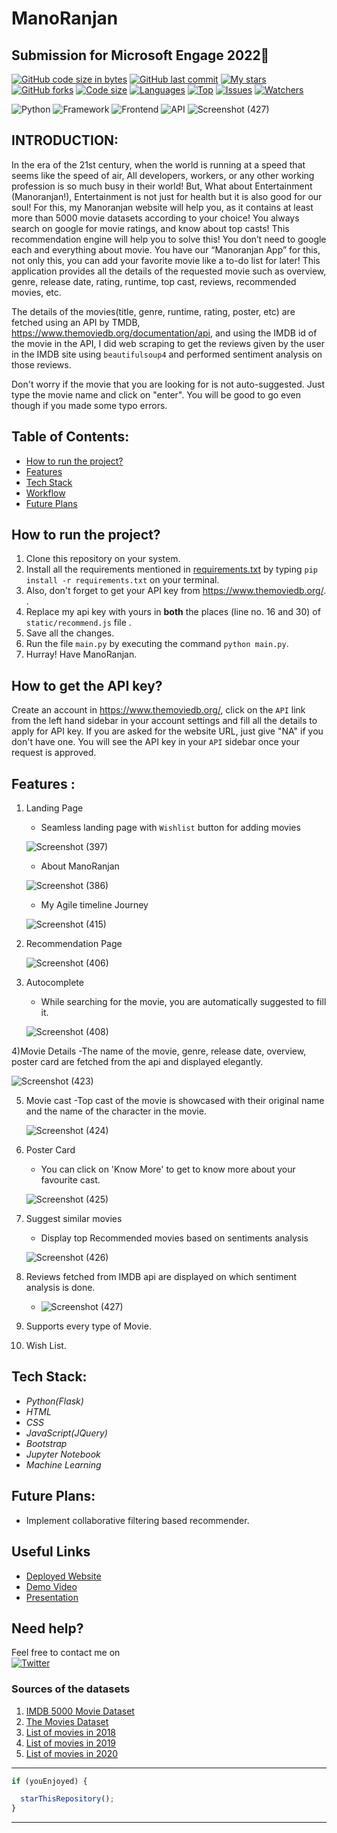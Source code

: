 # ManoRanjan
## Submission for Microsoft Engage 2022🌟

[![GitHub code size in bytes](https://img.shields.io/github/languages/code-size/bhavyastar/ManoRanjan?logo=github&style=for-the-badge)](https://github.com/bhavyastar/ManoRanjan) 
[![GitHub last commit](https://img.shields.io/github/last-commit/bhavyastar/ManoRanjan?style=for-the-badge&logo=git)](https://github.com/bhavyastar/ManoRanjan) 
[![My stars](https://img.shields.io/github/stars/bhavyastar?affiliations=OWNER%2CCOLLABORATOR&style=for-the-badge&label=My%20stars)](https://github.com/bhavyastar/ManoRanjan/stargazers) 
[![GitHub forks](https://img.shields.io/github/forks/bhavyastar/ManoRanjan?style=for-the-badge&logo=git)](https://github.com/bhavyastar/ManoRanjan/network)
[![Code size](https://img.shields.io/github/languages/code-size/bhavyastar/ManoRanjan?style=for-the-badge)](https://github.com/bhavyastar/ManoRanjan)
[![Languages](https://img.shields.io/github/languages/count/bhavyastar/ManoRanjan?style=for-the-badge)](https://github.com/bhavyastar/ManoRanjan)
[![Top](https://img.shields.io/github/languages/top/bhavyastar/ManoRanjan?style=for-the-badge&label=Top%20Languages)](https://github.com/bhavyastar/ManoRanjan)
[![Issues](https://img.shields.io/github/issues/bhavyastar/ManoRanjan?style=for-the-badge&label=Issues)](https://github.com/bhavyastar/ManoRanjan)
[![Watchers](	https://img.shields.io/github/watchers/bhavyastar/ManoRanjan?label=Watch&style=for-the-badge)](https://github.com/bhavyastar/ManoRanjan/) 

![Python](https://img.shields.io/badge/Python-3.8-blueviolet)
![Framework](https://img.shields.io/badge/Framework-Flask-red)
![Frontend](https://img.shields.io/badge/Frontend-HTML/CSS/JS-green)
![API](https://img.shields.io/badge/API-TMDB-fcba03)
![Screenshot (427)](https://user-images.githubusercontent.com/84725791/170883315-e70c4489-b62b-4a7b-8edd-8e8d82880d94.png)

## INTRODUCTION:
  In the era of the 21st century, when the world is running at a speed that seems like the speed of air, All developers, workers, or any other working profession is so much busy in their world! But, What about Entertainment (Manoranjan!), Entertainment is not just for health but it is also good for our soul! For this, my Manoranjan website will help you, as it contains at least more than 5000 movie datasets according to your choice! You always search on google for movie ratings, and know about top casts! This recommendation engine will help you to solve this! You don’t need to google each and everything about movie. You have our “Manoranjan App” for this, not only this, you can add your favorite movie like a to-do list for later!
  This application provides all the details of the requested movie such as overview, genre, release date, rating, runtime, top cast, reviews, recommended movies, etc.

The details of the movies(title, genre, runtime, rating, poster, etc) are fetched using an API by TMDB, https://www.themoviedb.org/documentation/api, and using the IMDB id of the movie in the API, I did web scraping to get the reviews given by the user in the IMDB site using `beautifulsoup4` and performed sentiment analysis on those reviews.

Don't worry if the movie that you are looking for is not auto-suggested. Just type the movie name and click on "enter". You will be good to go even though if you made some typo errors.

## Table of Contents:
* [ How to run the project? ](#how_to)
* [ Features ](#features)
* [ Tech Stack ](#technologystack)
* [ Workflow  ](#models) 
* [ Future Plans ](#futureplans)


## <a name="how_to"></a>How to run the project?
1) Clone this repository on your system.
2) Install all the requirements mentioned in [requirements.txt](https://github.com/bhavyastar/ManoRanjan/blob/main/requirements.txt) by typing `pip install -r requirements.txt` on your terminal.
3) Also, don't forget to get your API key from https://www.themoviedb.org/. .
4) Replace my api key with yours in **both** the places (line no. 16 and 30) of `static/recommend.js` file .
5) Save all the changes.
6) Run the file `main.py` by executing the command `python main.py`.
7) Hurray! Have ManoRanjan.

## How to get the API key?

Create an account in https://www.themoviedb.org/, click on the `API` link from the left hand sidebar in your account settings and fill all the details to apply for API key. If you are asked for the website URL, just give "NA" if you don't have one. You will see the API key in your `API` sidebar once your request is approved.

## <a name="features"></a>Features :
1. Landing Page 
   - Seamless landing page with `Wishlist` button for adding movies
   
    ![Screenshot (397)](https://user-images.githubusercontent.com/84725791/170882590-a2086c27-707f-41cb-aec0-2ee38e46249d.png)
    
   - About ManoRanjan
   
   ![Screenshot (386)](https://user-images.githubusercontent.com/84725791/170882631-0c435828-4e66-42a3-8315-d8d93560f3f0.png)
   
   - My Agile timeline Journey
   
   ![Screenshot (415)](https://user-images.githubusercontent.com/84725791/170882687-afc211ac-2082-40e3-b2c4-898fe2a72121.png)

2. Recommendation Page 

   ![Screenshot (406)](https://user-images.githubusercontent.com/84725791/170882736-c7d95747-0a3a-4c6e-bcf7-5c8e8f4964c3.png)

   
3) Autocomplete
   - While searching for the movie, you are automatically suggested to fill it.
   
   ![Screenshot (408)](https://user-images.githubusercontent.com/84725791/170882753-ab4552ef-5f5d-4ee9-92c5-4e168ca145d9.png)
  
4)Movie Details
   -The name of the movie, genre, release date, overview, poster card are fetched from the api and displayed elegantly.
   
   ![Screenshot (423)](https://user-images.githubusercontent.com/84725791/170883078-1ea3033f-f405-43c3-a979-0531e36be3ab.png)
   
5) Movie cast
   -Top cast of the movie is showcased with their original name and the name of the character in the movie.
   
   ![Screenshot (424)](https://user-images.githubusercontent.com/84725791/170883133-1c6def1b-d31a-44f5-be06-ae2a11b6d2f8.png)
   
6) Poster Card
   - You can click on 'Know More' to get to know more about your favourite cast.
   
   ![Screenshot (425)](https://user-images.githubusercontent.com/84725791/170883174-8dad9018-e6ef-4a9f-9dec-bf05fac65f6e.png)

7) Suggest similar movies
    - Display top Recommended movies based on sentiments analysis
    
    ![Screenshot (426)](https://user-images.githubusercontent.com/84725791/170883230-466fd8dd-6048-484a-9cd4-5537996eacc8.png)  

8) Reviews fetched from IMDB api are displayed on which sentiment analysis is done. 

   - ![Screenshot (427)](https://user-images.githubusercontent.com/84725791/170883332-2e919b5f-60f8-4631-837c-a52510a010bc.png)

12) Supports every type of Movie.
13) Wish List.

## <a name="technologystack"></a>Tech Stack:
* _Python(Flask)_
* _HTML_
* _CSS_
* _JavaScript(JQuery)_
* _Bootstrap_
* _Jupyter Notebook_
* _Machine Learning_

## <a name="futureplans"></a>Future Plans:
 * Implement collaborative filtering based recommender.

 ## Useful Links

- [Deployed Website](https://manoranjan-engage.herokuapp.com/)
- [Demo Video](https://drive.google.com/drive/folders/1VNjMtKeosoaVH9eSgTQt5eE_XnD_qz5m?usp=sharing)
- [Presentation](https://docs.google.com/presentation/d/1QMCZ0GPt7kDpQuyu11ForlR4wIGARAjmxWOkNgfhyEA/edit?usp=sharing)

## Need help?

Feel free to contact me on  
 [![Twitter](https://img.shields.io/badge/Twitter-follow-blue.svg?logo=twitter&logoColor=white)](https://twitter.com/bhavya_58)

 ### Sources of the datasets 

1. [IMDB 5000 Movie Dataset](https://www.kaggle.com/carolzhangdc/imdb-5000-movie-dataset)
2. [The Movies Dataset](https://www.kaggle.com/rounakbanik/the-movies-dataset)
3. [List of movies in 2018](https://en.wikipedia.org/wiki/List_of_American_films_of_2018)
4. [List of movies in 2019](https://en.wikipedia.org/wiki/List_of_American_films_of_2019)
5. [List of movies in 2020](https://en.wikipedia.org/wiki/List_of_American_films_of_2020)

---------

```javascript
if (youEnjoyed) {

  starThisRepository();
}
```

-----------














